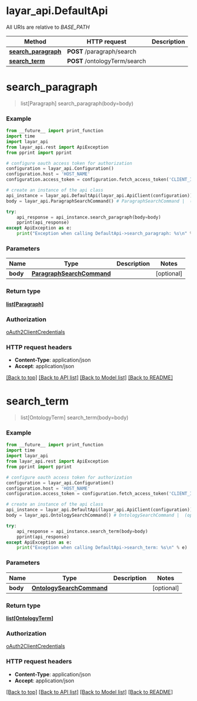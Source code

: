 # layar_api.DefaultApi

All URIs are relative to *BASE_PATH*

Method | HTTP request | Description
------------- | ------------- | -------------
[**search_paragraph**](DefaultApi.md#search_paragraph) | **POST** /paragraph/search | 
[**search_term**](DefaultApi.md#search_term) | **POST** /ontologyTerm/search | 

# **search_paragraph**
> list[Paragraph] search_paragraph(body=body)



### Example
```python
from __future__ import print_function
import time
import layar_api
from layar_api.rest import ApiException
from pprint import pprint

# configure oauth access token for authorization
configuration = layar_api.Configuration()
configuration.host = 'HOST_NAME'
configuration.access_token = configuration.fetch_access_token('CLIENT_ID', 'CLIENT_SECRET')

# create an instance of the api class
api_instance = layar_api.DefaultApi(layar_api.ApiClient(configuration))
body = layar_api.ParagraphSearchCommand() # ParagraphSearchCommand |  (optional)

try:
    api_response = api_instance.search_paragraph(body=body)
    pprint(api_response)
except ApiException as e:
    print("Exception when calling DefaultApi->search_paragraph: %s\n" % e)
```

### Parameters

Name | Type | Description  | Notes
------------- | ------------- | ------------- | -------------
 **body** | [**ParagraphSearchCommand**](ParagraphSearchCommand.md)|  | [optional] 

### Return type

[**list[Paragraph]**](Paragraph.md)

### Authorization

[oAuth2ClientCredentials](../README.md#oAuth2ClientCredentials)

### HTTP request headers

 - **Content-Type**: application/json
 - **Accept**: application/json

[[Back to top]](#) [[Back to API list]](../README.md#documentation-for-api-endpoints) [[Back to Model list]](../README.md#documentation-for-models) [[Back to README]](../README.md)

# **search_term**
> list[OntologyTerm] search_term(body=body)



### Example
```python
from __future__ import print_function
import time
import layar_api
from layar_api.rest import ApiException
from pprint import pprint

# configure oauth access token for authorization
configuration = layar_api.Configuration()
configuration.host = 'HOST_NAME'
configuration.access_token = configuration.fetch_access_token('CLIENT_ID', 'CLIENT_SECRET')

# create an instance of the api class
api_instance = layar_api.DefaultApi(layar_api.ApiClient(configuration))
body = layar_api.OntologySearchCommand() # OntologySearchCommand |  (optional)

try:
    api_response = api_instance.search_term(body=body)
    pprint(api_response)
except ApiException as e:
    print("Exception when calling DefaultApi->search_term: %s\n" % e)
```

### Parameters

Name | Type | Description  | Notes
------------- | ------------- | ------------- | -------------
 **body** | [**OntologySearchCommand**](OntologySearchCommand.md)|  | [optional] 

### Return type

[**list[OntologyTerm]**](OntologyTerm.md)

### Authorization

[oAuth2ClientCredentials](../README.md#oAuth2ClientCredentials)

### HTTP request headers

 - **Content-Type**: application/json
 - **Accept**: application/json

[[Back to top]](#) [[Back to API list]](../README.md#documentation-for-api-endpoints) [[Back to Model list]](../README.md#documentation-for-models) [[Back to README]](../README.md)

